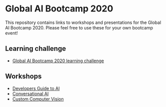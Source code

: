 # Global AI Bootcamp 2020
This repository contains links to workshops and presentations for the Global AI Bootcamp 2020.
Please feel free to use these for your own bootcamp event!

## Learning challenge

* [Global AI Bootcamp 2020 learning challenge](https://aka.ms/gaib-challenge)

## Workshops

* [Developers Guide to AI](https://workshops.henkboelman.com)
* [Conversational AI](https://github.com/GlobalAICommunity/Workshop-Conversational-AI)
* [Custom Computer Vision](https://github.com/GlobalAICommunity/Workshop-CustomVisionAITools)
